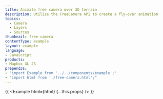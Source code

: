 ```yaml
---
title: Animate free camera over 3D terrain
description: Utilize the FreeCamera API to create a fly-over animation above 3D terrain
topics:
  - Camera
  - Layers
  - Sources
thumbnail: free-camera
contentType: example
layout: example
language:
- JavaScript
products:
- Mapbox GL JS
prependJs:
- "import Example from '../../components/example';"
- "import html from './free-camera.html';"
---
```


{{ <Example html={html} {...this.props} /> }}
